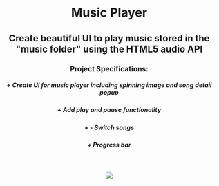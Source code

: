 <h1></h1>
<h1 align="center"><strong>Music Player</strong></h1>

<h2 align="center">Create beautiful UI to play music stored in the "music folder" using the HTML5 audio API</h2>

<h3 align="center"><b>Project Specifications:</b></h3>

<h5 align="center"><b>+</b> Create UI for music player including spinning image and song detail popup</h5>
<h5 align="center"><b>+</b> Add play and pause functionality</h5>
<h5 align="center"><b>+</b> - Switch songs
</h5>
<h5 align="center"><b>+</b> Progress bar</h5>

<br/>
<p align="center">
  <img src="https://github.com/eslessons/20-projects-with-vanilla-javascript/blob/master/11%20Music%20Player%20HTML5%20Audio%20API/images/screenshot.png?raw=true">
</p>
